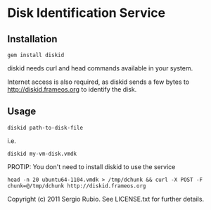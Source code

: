 # Disk Identification Service 
 
## Installation

    gem install diskid

diskid needs curl and head commands available in your system.

Internet access is also required, as diskid sends a few bytes to http://diskid.frameos.org to identify the disk.

## Usage

    diskid path-to-disk-file
    
i.e.

    diskid my-vm-disk.vmdk

PROTIP: You don't need to install diskid to use the service

    head -n 20 ubuntu64-1104.vmdk > /tmp/dchunk && curl -X POST -F chunk=@/tmp/dchunk http://diskid.frameos.org

    

Copyright (c) 2011 Sergio Rubio. See LICENSE.txt for
further details.

